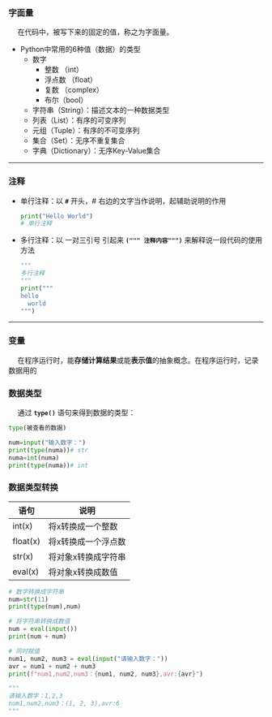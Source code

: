 ### 字面量

&emsp; 在代码中，被写下来的固定的值，称之为字面量。

- Python中常用的6种值（数据）的类型
  - 数字
    - 整数 （int）
    - 浮点数 （float）
    - 复数 （complex）
    - 布尔（bool）
  - 字符串（String）：描述文本的一种数据类型
  - 列表（List）：有序的可变序列
  - 元组（Tuple）：有序的不可变序列
  - 集合（Set）：无序不重复集合
  - 字典（Dictionary）：无序Key-Value集合

****

### 注释

- 单行注释：以 **`#`** 开头，# 右边的文字当作说明，起辅助说明的作用

  ```python
  print("Hello World")
  # 单行注释
  ```

- 多行注释：以 一对三引号 引起来 **`(""" 注释内容""")`** 来解释说一段代码的使用方法

  ```python
  """
  多行注释
  """
  print("""
  hello
  	world
  """)
  ```



****

### 变量

&emsp; 在程序运行时，能**存储计算结果**或能**表示值**的抽象概念。在程序运行时，记录数据用的



### 数据类型

&emsp; 通过 **`type()`** 语句来得到数据的类型：

```python
type(被查看的数据)

num=input("输入数字：")
print(type(numa))# str
numa=int(numa)
print(type(numa))# int

```



### 数据类型转换

| 语句     | 说明                |
| -------- | ------------------- |
| int(x)   | 将x转换成一个整数   |
| float(x) | 将x转换成一个浮点数 |
| str(x)   | 将对象x转换成字符串 |
| eval(x)  | 将对象x转换成数值   |

```python
# 数字转换成字符串
num=str(11)
print(type(num),num)
```

```python
# 将字符串转换成数值
num = eval(input())
print(num + num)

# 同时赋值
num1, num2, num3 = eval(input("请输入数字："))
avr = num1 + num2 + num3
print(f"num1,num2,num3：{num1, num2, num3},avr:{avr}")

"""
请输入数字：1,2,3
num1,num2,num3：(1, 2, 3),avr:6
"""
```

